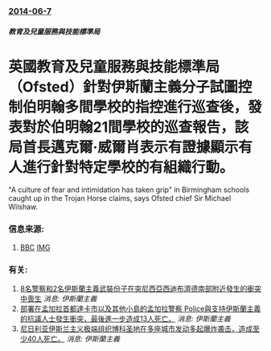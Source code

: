 ### [2014-06-7](/news/2014/06/7/index.md)

##### 教育及兒童服務與技能標準局
#  英國教育及兒童服務與技能標準局（Ofsted）針對伊斯蘭主義分子試圖控制伯明翰多間學校的指控進行巡查後，發表對於伯明翰21間學校的巡查報告，該局首長邁克爾·威爾肖表示有證據顯示有人進行針對特定學校的有組織行動。 

"A culture of fear and intimidation has taken grip" in Birmingham schools caught up in the Trojan Horse claims, says Ofsted chief Sir Michael Wilshaw.


### 信息来源:

1. [BBC](http://www.bbc.co.uk/news/education-27763113) [IMG](https://ichef.bbci.co.uk/news/1024/media/images/75399000/jpg/_75399649_75399648.jpg)

### 有关:

1. [ 8名警察和2名伊斯蘭主義武裝份子在突尼西亞西迪布濟德南部附近發生的衝突中喪生](/zh/news/2013/10/23/8名警察和2名伊斯蘭主義武裝份子在突尼西亞西迪布濟德南部附近發生的衝突中喪生.md) _消息: 伊斯蘭主義_
2. [ 部署在孟加拉首都達卡市以及其他小島的孟加拉警察 Police與支持伊斯蘭主義的抗議人士發生衝突，最後進一步造成13人死亡。](/zh/news/2013/05/6/部署在孟加拉首都達卡市以及其他小島的孟加拉警察-Police與支持伊斯蘭主義的抗議人士發生衝突-最後進一步造成13人死.md) _消息: 伊斯蘭主義_
3. [尼日利亚伊斯兰主义极端组织博科圣地在多座城市发动多起爆炸袭击，造成至少40人死亡。](/zh/news/2011/12/25/尼日利亚伊斯兰主义极端组织博科圣地在多座城市发动多起爆炸袭击-造成至少40人死亡.md) _消息: 伊斯蘭主義_
